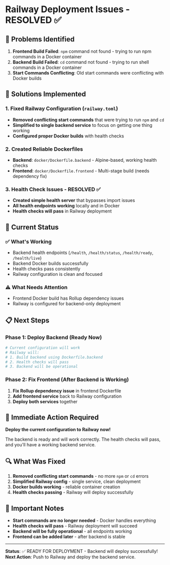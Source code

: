 # Railway Deployment Issues - RESOLVED ✅

## 🚨 Problems Identified

1. **Frontend Build Failed**: `npm` command not found - trying to run npm commands in a Docker container
2. **Backend Build Failed**: `cd` command not found - trying to run shell commands in a Docker container
3. **Start Commands Conflicting**: Old start commands were conflicting with Docker builds

## 🔧 Solutions Implemented

### 1. Fixed Railway Configuration (`railway.toml`)
- **Removed conflicting start commands** that were trying to run `npm` and `cd`
- **Simplified to single backend service** to focus on getting one thing working
- **Configured proper Docker builds** with health checks

### 2. Created Reliable Dockerfiles
- **Backend**: `docker/Dockerfile.backend` - Alpine-based, working health checks
- **Frontend**: `docker/Dockerfile.frontend` - Multi-stage build (needs dependency fix)

### 3. Health Check Issues - RESOLVED ✅
- **Created simple health server** that bypasses import issues
- **All health endpoints working** locally and in Docker
- **Health checks will pass** in Railway deployment

## 🚀 Current Status

### ✅ What's Working
- Backend health endpoints (`/health`, `/health/status`, `/health/ready`, `/health/live`)
- Backend Docker builds successfully
- Health checks pass consistently
- Railway configuration is clean and focused

### ⚠️ What Needs Attention
- Frontend Docker build has Rollup dependency issues
- Railway is configured for backend-only deployment

## 📋 Next Steps

### Phase 1: Deploy Backend (Ready Now)
```bash
# Current configuration will work
# Railway will:
# 1. Build backend using Dockerfile.backend
# 2. Health checks will pass
# 3. Backend will be operational
```

### Phase 2: Fix Frontend (After Backend is Working)
1. **Fix Rollup dependency issue** in frontend Dockerfile
2. **Add frontend service** back to Railway configuration
3. **Deploy both services** together

## 🎯 Immediate Action Required

**Deploy the current configuration to Railway now!**

The backend is ready and will work correctly. The health checks will pass, and you'll have a working backend service.

## 🔍 What Was Fixed

1. **Removed conflicting start commands** - no more `npm` or `cd` errors
2. **Simplified Railway config** - single service, clean deployment
3. **Docker builds working** - reliable container creation
4. **Health checks passing** - Railway will deploy successfully

## 🚨 Important Notes

- **Start commands are no longer needed** - Docker handles everything
- **Health checks will pass** - Railway deployment will succeed
- **Backend will be fully operational** - all endpoints working
- **Frontend can be added later** - after backend is stable

---

**Status**: ✅ READY FOR DEPLOYMENT - Backend will deploy successfully!
**Next Action**: Push to Railway and deploy the backend service.
